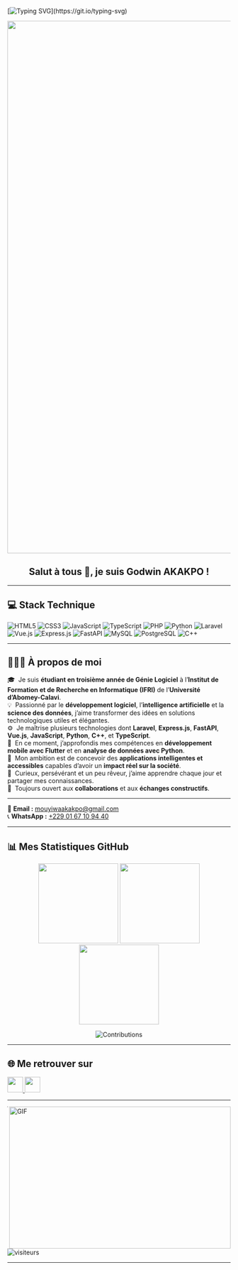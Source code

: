 [![Typing SVG](https://readme-typing-svg.herokuapp.com?multiline=true&width=500&lines=Salut+les+amis,+Amusons-nous+à+coder!)](https://git.io/typing-svg)

<p align="center">
  <img width="1200" src="https://media.giphy.com/media/qgQUggAC3Pfv687qPC/giphy.gif" />
</p>  

<h2 align="center">Salut à tous 👋, je suis Godwin AKAKPO !</h2>

---

## 💻 Stack Technique

![HTML5](https://img.shields.io/badge/HTML5-E34F26?style=flat-square&logo=html5&logoColor=white)
![CSS3](https://img.shields.io/badge/CSS3-1572B6?style=flat-square&logo=css3&logoColor=white)
![JavaScript](https://img.shields.io/badge/JavaScript-F7DF1E?style=flat-square&logo=javascript&logoColor=black)
![TypeScript](https://img.shields.io/badge/TypeScript-3178C6?style=flat-square&logo=typescript&logoColor=white)
![PHP](https://img.shields.io/badge/PHP-777BB4?style=flat-square&logo=php&logoColor=white)
![Python](https://img.shields.io/badge/Python-3776AB?style=flat-square&logo=python&logoColor=white)
![Laravel](https://img.shields.io/badge/Laravel-FF2D20?style=flat-square&logo=laravel&logoColor=white)
![Vue.js](https://img.shields.io/badge/Vue.js-42B883?style=flat-square&logo=vue.js&logoColor=white)
![Express.js](https://img.shields.io/badge/Express.js-000000?style=flat-square&logo=express&logoColor=white)
![FastAPI](https://img.shields.io/badge/FastAPI-009688?style=flat-square&logo=fastapi&logoColor=white)
![MySQL](https://img.shields.io/badge/MySQL-4479A1?style=flat-square&logo=mysql&logoColor=white)
![PostgreSQL](https://img.shields.io/badge/PostgreSQL-336791?style=flat-square&logo=postgresql&logoColor=white)
![C++](https://img.shields.io/badge/C++-00599C?style=flat-square&logo=cplusplus&logoColor=white)


---

## 👨🏻‍💻 À propos de moi  

🎓 &nbsp;Je suis **étudiant en troisième année de Génie Logiciel** à l’**Institut de Formation et de Recherche en Informatique (IFRI)** de l’**Université d’Abomey-Calavi**.  
💡 &nbsp;Passionné par le **développement logiciel**, l’**intelligence artificielle** et la **science des données**, j’aime transformer des idées en solutions technologiques utiles et élégantes.  
⚙️ &nbsp;Je maîtrise plusieurs technologies dont **Laravel**, **Express.js**, **FastAPI**, **Vue.js**, **JavaScript**, **Python**, **C++**, et **TypeScript**.  
📱 &nbsp;En ce moment, j’approfondis mes compétences en **développement mobile avec Flutter** et en **analyse de données avec Python**.  
🚀 &nbsp;Mon ambition est de concevoir des **applications intelligentes et accessibles** capables d’avoir un **impact réel sur la société**.  
🌱 &nbsp;Curieux, persévérant et un peu rêveur, j’aime apprendre chaque jour et partager mes connaissances.  
🤝 &nbsp;Toujours ouvert aux **collaborations** et aux **échanges constructifs**.  

---

📩 **Email :** [mouyiwaakakpo@gmail.com](mailto:mouyiwaakakpo@gmail.com)  
📞 **WhatsApp :** [+229 01 67 10 94 40](https://wa.me/2290167109440)  

---

## 📊 Mes Statistiques GitHub

<div align="center">

<!-- Statistiques globales -->
<img src="https://github-readme-stats.vercel.app/api?username=Godwin-AKAKPO&show_icons=true&theme=tokyonight&include_all_commits=true&count_private=true" height="180em"/>

<!-- Streak -->
<img src="https://github-readme-streak-stats.herokuapp.com/?user=Godwin-AKAKPO&theme=tokyonight&hide_border=false&count_private=true" height="180em"/>

<!-- Langages les plus utilisés -->
<img src="https://github-readme-stats.vercel.app/api/top-langs/?username=Godwin-AKAKPO&theme=tokyonight&hide_border=false&include_all_commits=true&count_private=true&layout=compact" height="180em"/>

<!-- Contributions -->
  
![Contributions](https://badgen.org/img/gh/contributions/Godwin-AKAKPO?color=blue&label=Total%20Contributions)

</div>


---


## 🌐 Me retrouver sur

<p>
    <a href="https://www.linkedin.com/in/ton-lien-linkedin/">
        <img src="https://img.shields.io/badge/linkedin-%230077B5.svg?&style=for-the-badge&logo=linkedin&logoColor=white" height=35>
    </a> 
    <!-- <a href="https://twitter.com/ton-compte-twitter">
        <img src="https://img.shields.io/badge/twitter-%231DA1F2.svg?&style=for-the-badge&logo=twitter&logoColor=white" height=35>
    </a>  -->
    <!-- <a href="https://www.instagram.com/ton-compte-insta/">
        <img src="https://img.shields.io/badge/instagram-%23E4405F.svg?&style=for-the-badge&logo=instagram&logoColor=white" height=35>
    </a> -->
    <a href="https://github.com/Godwin-AKAKPO">
        <img src="https://img.shields.io/badge/github-%2312100E.svg?&style=for-the-badge&logo=github&logoColor=white" height=35>
    </a>
</p>

---

<img align="right" alt="GIF" src="https://github.com/abhisheknaiidu/abhisheknaiidu/blob/master/code.gif?raw=true" width="500" height="320" />

---

![visiteurs](https://visitor-badge.laobi.icu/badge?page_id=Godwin-AKAKPO)

----

